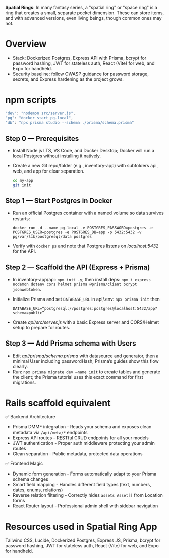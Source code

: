 **Spatial Rings**: In many fantasy series, a "spatial ring" or "space ring" is a ring that creates a small, separate pocket dimension. These can store items, and with advanced versions, even living beings, though common ones may not.

# Overview

- Stack: Dockerized Postgres, Express API with Prisma, bcrypt for password hashing, JWT for stateless auth, React (Vite) for web, and Expo for handheld.
- Security baseline: follow OWASP guidance for password storage, secrets, and Express hardening as the project grows.

# npm scripts

```js
"dev": "nodemon src/server.js",
"pg": "docker start pg-local",
"db": "npx prisma studio --schema ./prisma/schema.prisma"
```

## Step 0 — Prerequisites

- Install Node.js LTS, VS Code, and Docker Desktop; Docker will run a local Postgres without installing it natively.
- Create a new Git repo/folder (e.g., inventory-app) with subfolders api, web, and app for clear separation.

  ```bash
  cd my-app
  git init
  ```

## Step 1 — Start Postgres in Docker

- Run an official Postgres container with a named volume so data survives restarts:

  ```docker
  docker run -d --name pg-local -e POSTGRES_PASSWORD=postgres -e POSTGRES_USER=postgres -e POSTGRES_DB=app -p 5432:5432 -v pg/var/lib/postgresql/data postgres
  ```

- Verify with `docker ps` and note that Postgres listens on _localhost:5432_ for the API.

## Step 2 — Scaffold the API (Express + Prisma)

- In inventory-app/api: `npm init -y`; then install deps: `npm i express nodemon dotenv cors helmet prisma @prisma/client bcrypt jsonwebtoken`.
- Initialize Prisma and set `DATABASE_URL` in api/.env: `npx prisma init` then

  ```
  DATABASE_URL=“postgresql://postgres:postgres@localhost:5432/app?schema=public”
  ```

- Create _api/src/server.js_ with a basic Express server and CORS/Helmet setup to prepare for routes.

## Step 3 — Add Prisma schema with Users

- Edit _api/prisma/schema.prisma_ with datasource and generator, then a minimal User including passwordHash; Prisma’s guides show this flow clearly.
- Run: `npx prisma migrate dev –name init` to create tables and generate the client; the Prisma tutorial uses this exact command for first migrations.

# Rails scaffold equivalent

✅ Backend Architecture

- Prisma DMMF integration - Reads your schema and exposes clean metadata via `/api/meta/*` endpoints
- Express API routes - RESTful CRUD endpoints for all your models
- JWT authentication - Proper auth middleware protecting your admin routes
- Clean separation - Public metadata, protected data operations

✅ Frontend Magic

- Dynamic form generation - Forms automatically adapt to your Prisma schema changes
- Smart field mapping - Handles different field types (text, numbers, dates, enums, relations)
- Reverse relation filtering - Correctly hides `assets Asset[]` from Location forms
- React Router layout - Professional admin shell with sidebar navigation

# Resources used in Spatial Ring App

Tailwind CSS,
Lucide,
Dockerized Postgres,
Express JS,
Prisma,
bcrypt for password hashing,
JWT for stateless auth,
React (Vite) for web, and
Expo for handheld.
